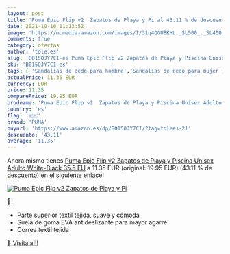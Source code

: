 ```yaml
---
layout: post
title: 'Puma Epic Flip v2  Zapatos de Playa y Pi al 43.11 % de descuento'
date: 2021-10-16 11:13:52
image: 'https://m.media-amazon.com/images/I/31q4QGUBKHL._SL500_._SL400_.jpg'
comments: true
category: ofertas
author: 'tole.es'
slug: 'B015OJY7CI-es Puma Epic Flip v2 Zapatos de Playa y Piscina Unisex Adulto...'
sku: 'B015OJY7CI-es'
tags: [ 'Sandalias de dedo para hombre','Sandalias de dedo para mujer','Sandalias y palas de mujer','Zapatos','Zapatos para hombre','Zapatos para mujer','Zapatos y complementos','puma','zapatos', ]
actualPrice: 11.35 EUR
currency: EUR
price: 11.35
comparePrice: 19.95 EUR
prodname: 'Puma Epic Flip v2  Zapatos de Playa y Piscina Unisex Adulto  White-Black  35.5 EU'
country: 'es'
flag: '🇪🇸'
brand: 'PUMA'
buyurl: 'https://www.amazon.es/dp/B015OJY7CI/?tag=tolees-21'
descuento: '43.11'
average: '11.35'
---
```


Ahora mismo tienes [Puma Epic Flip v2  Zapatos de Playa y Piscina Unisex Adulto  White-Black  35.5 EU](https://www.amazon.es/dp/B015OJY7CI/?tag=tolees-21) a 11.35 EUR (original: 19.95 EUR) (43.11 %  de descuento) en el siguiente enlace!

[![Puma Epic Flip v2  Zapatos de Playa y Pi](https://m.media-amazon.com/images/I/31q4QGUBKHL._SL500_._SL400_.jpg)](https://www.amazon.es/dp/B015OJY7CI/?tag=tolees-21)

🔎:

- Parte superior textil tejida, suave y cómoda
- Suela de goma EVA antideslizante para mayor agarre
- Correa textil tejida

[🛒 Visítala!!!](https://www.amazon.es/dp/B015OJY7CI/?tag=tolees-21)
